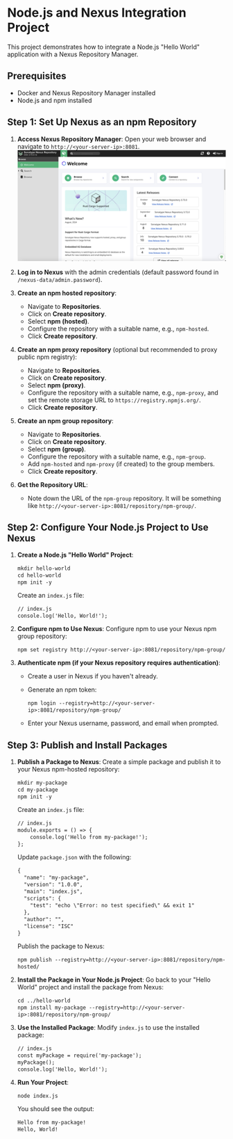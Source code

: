 
# Node.js and Nexus Integration Project

This project demonstrates how to integrate a Node.js "Hello World" application with a Nexus Repository Manager.

## Prerequisites

- Docker and Nexus Repository Manager installed
- Node.js and npm installed

## Step 1: Set Up Nexus as an npm Repository

1. **Access Nexus Repository Manager**:
   Open your web browser and navigate to `http://<your-server-ip>:8081`.
![alt text](<Screenshot 2024-11-03 at 15.25.36-1.png>)

2. **Log in to Nexus** with the admin credentials (default password found in `/nexus-data/admin.password`).

3. **Create an npm hosted repository**:
   - Navigate to **Repositories**.
   - Click on **Create repository**.
   - Select **npm (hosted)**.
   - Configure the repository with a suitable name, e.g., `npm-hosted`.
   - Click **Create repository**.

4. **Create an npm proxy repository** (optional but recommended to proxy public npm registry):
   - Navigate to **Repositories**.
   - Click on **Create repository**.
   - Select **npm (proxy)**.
   - Configure the repository with a suitable name, e.g., `npm-proxy`, and set the remote storage URL to `https://registry.npmjs.org/`.
   - Click **Create repository**.

5. **Create an npm group repository**:
   - Navigate to **Repositories**.
   - Click on **Create repository**.
   - Select **npm (group)**.
   - Configure the repository with a suitable name, e.g., `npm-group`.
   - Add `npm-hosted` and `npm-proxy` (if created) to the group members.
   - Click **Create repository**.

6. **Get the Repository URL**:
   - Note down the URL of the `npm-group` repository. It will be something like `http://<your-server-ip>:8081/repository/npm-group/`.

## Step 2: Configure Your Node.js Project to Use Nexus

1. **Create a Node.js "Hello World" Project**:

   ```
   mkdir hello-world
   cd hello-world
   npm init -y
   ```

   Create an `index.js` file:

   ```
   // index.js
   console.log('Hello, World!');
   ```

2. **Configure npm to Use Nexus**:
   Configure npm to use your Nexus npm group repository:

   ```
   npm set registry http://<your-server-ip>:8081/repository/npm-group/
   ```

3. **Authenticate npm (if your Nexus repository requires authentication)**:
   - Create a user in Nexus if you haven't already.
   - Generate an npm token:

     ```
     npm login --registry=http://<your-server-ip>:8081/repository/npm-group/
     ```

   - Enter your Nexus username, password, and email when prompted.

## Step 3: Publish and Install Packages

1. **Publish a Package to Nexus**:
   Create a simple package and publish it to your Nexus npm-hosted repository:

   ```
   mkdir my-package
   cd my-package
   npm init -y
   ```

   Create an `index.js` file:

   ```
   // index.js
   module.exports = () => {
       console.log('Hello from my-package!');
   };
   ```

   Update `package.json` with the following:

   ```
   {
     "name": "my-package",
     "version": "1.0.0",
     "main": "index.js",
     "scripts": {
       "test": "echo \"Error: no test specified\" && exit 1"
     },
     "author": "",
     "license": "ISC"
   }
   ```

   Publish the package to Nexus:

   ```
   npm publish --registry=http://<your-server-ip>:8081/repository/npm-hosted/
   ```

2. **Install the Package in Your Node.js Project**:
   Go back to your "Hello World" project and install the package from Nexus:

   ```
   cd ../hello-world
   npm install my-package --registry=http://<your-server-ip>:8081/repository/npm-group/
   ```

3. **Use the Installed Package**:
   Modify `index.js` to use the installed package:

   ```
   // index.js
   const myPackage = require('my-package');
   myPackage();
   console.log('Hello, World!');
   ```

4. **Run Your Project**:

   ```
   node index.js
   ```

   You should see the output:

   ```
   Hello from my-package!
   Hello, World!
   ```



